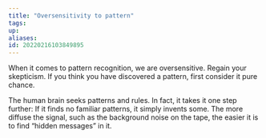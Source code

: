 ```yaml
---
title: "Oversensitivity to pattern"
tags: 
up: 
aliases:
id: 20220216103849895
---
```




When it comes to pattern recognition, we are oversensitive. Regain your skepticism. If you think you have discovered a pattern, first consider it pure chance.

The human brain seeks patterns and rules. In fact, it takes it one step further: If it finds no familiar patterns, it simply invents some. The more diffuse the signal, such as the background noise on the tape, the easier it is to find “hidden messages” in it.